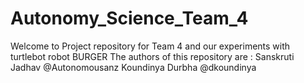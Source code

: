 # Autonomy_Science_Team_4
Welcome to Project repository for Team 4 and our experiments with turtlebot robot BURGER
The authors  of this repository are :
Sanskruti Jadhav @Autonomousanz
Koundinya Durbha @dkoundinya
